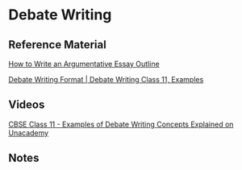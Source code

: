 # Debate Writing

## Reference Material

[How to Write an Argumentative Essay Outline](https://www.grammarly.com/blog/argumentative-essay-outline/)

[Debate Writing Format | Debate Writing Class 11, Examples](https://www.successcds.net/learn-english/writing-skills/debate-writing-tips-samples.html)

## Videos

[CBSE Class 11 - Examples of Debate Writing Concepts Explained on Unacademy](https://unacademy.com/class/examples-of-debate-writing/DV9XZ2RA)

## Notes
